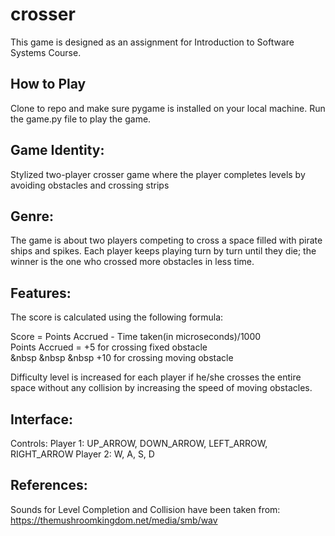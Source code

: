 # crosser
This game is designed as an assignment for Introduction to Software Systems Course.

## How to Play
Clone to repo and make sure pygame is installed on your local machine. Run the game.py file to play the game.

## Game Identity: 
Stylized two-player crosser game where the player completes levels by avoiding obstacles and crossing strips

## Genre:
The game is about two players competing to cross a space filled with pirate ships and spikes. Each player keeps playing turn by turn until they die; the winner is the one who crossed more obstacles in less time.

## Features: 
The score is calculated using the following formula: 

Score = Points Accrued - Time taken(in microseconds)/1000<br/>
Points Accrued = +5 for crossing fixed obstacle<br/>
            &nbsp &nbsp &nbsp  +10 for crossing moving obstacle    

Difficulty level is increased for each player if he/she crosses the entire space without any collision by increasing the speed of moving obstacles.

## Interface: 
Controls: Player 1: UP_ARROW, DOWN_ARROW, LEFT_ARROW, RIGHT_ARROW
        Player 2: W, A, S, D

## References: 
Sounds for Level Completion and Collision have been taken from: https://themushroomkingdom.net/media/smb/wav
